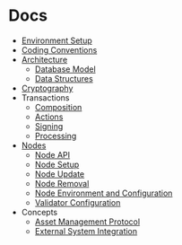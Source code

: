 # Docs

- [Environment Setup](Environment/SetupDevEnvironment.md)
- [Coding Conventions](Codebase/CodingConventions.md)
- [Architecture](Architecture/Architecture.md)
    - [Database Model](Architecture/PhysicalDatabaseModel.md)
    - [Data Structures](Architecture/DataStructures.md)
- [Cryptography](Cryptography/Cryptography.md)
- Transactions
    - [Composition](Transactions/TxComposition.md)
    - [Actions](Transactions/TxActions.md)
    - [Signing](Transactions/TxSigning.md)
    - [Processing](Transactions/TxProcessing.md)
- [Nodes](Nodes/Nodes.md)
    - [Node API](Nodes/NodeApi.md)
    - [Node Setup](Nodes/NodeSetup.md)
    - [Node Update](Nodes/NodeUpdate.md)
    - [Node Removal](Nodes/NodeRemoval.md)
    - [Node Environment and Configuration](Nodes/NodeEnvironment.md)
    - [Validator Configuration](Nodes/ValidatorConfiguration.md)
- Concepts
    - [Asset Management Protocol](Concepts/AssetManagementProtocol.md)
    - [External System Integration](Concepts/Integration.md)

